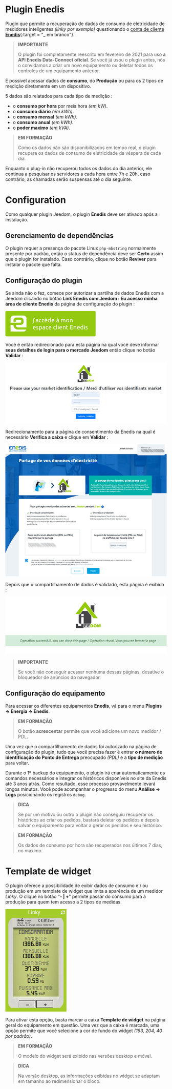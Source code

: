 # Plugin Enedis

Plugin que permite a recuperação de dados de consumo de eletricidade de medidores inteligentes *(linky por exemplo)* questionando o [conta de cliente **Enedis**](https://mon-compte.enedis.fr/auth/XUI/#login/&realm=/enedis&forward=true){:target = "\_ em branco"}.

>**IMPORTANTE**
>
>O plugin foi completamente reescrito em fevereiro de 2021 para uso **a API Enedis Data-Connect oficial**. Se você já usou o plugin antes, nós o convidamos a criar um novo equipamento ou deletar todos os controles de um equipamento anterior.

É possível acessar dados de **consumo**, do **Produção** ou para os 2 tipos de medição diretamente em um dispositivo.

5 dados são relatados para cada tipo de medição :
- o **consumo por hora** por meia hora *(em kW)*.
- o **consumo diário** *(em kWh)*.
- o **consumo mensal** *(em kWh)*.
- o **consumo anual** *(em kWh)*.
- o **poder maximo** *(em kVA)*.

>**EM FORMAÇÃO**  
>    
>Como os dados não são disponibilizados em tempo real, o plugin recupera os dados de consumo de eletricidade da véspera de cada dia.

Enquanto o plug-in não recuperou todos os dados do dia anterior, ele continua a pesquisar os servidores a cada hora entre 7h e 20h, caso contrário, as chamadas serão suspensas até o dia seguinte.

# Configuration

Como qualquer plugin Jeedom, o plugin **Enedis** deve ser ativado após a instalação.

## Gerenciamento de dependências

O plugin requer a presença do pacote Linux `php-mbstring` normalmente presente por padrão, então o status de dependência deve ser **Certo** assim que o plugin for instalado. Caso contrário, clique no botão **Reviver** para instalar o pacote que falta.

## Configuração do plugin

Se ainda não o fez, comece por autorizar a partilha de dados Enedis com a Jeedom clicando no botão **Link Enedis com Jeedom : Eu acesso minha área de cliente Enedis** da página de configuração do plugin :      

![Lien espace-client Enedis](../images/link_enedis.png)

Você é então redirecionado para esta página na qual você deve informar **seus detalhes de login para o mercado Jeedom** então clique no botão **Validar** :      

![Authentification compte Market Jeedom](../images/Auth_Jeedom.png)

Redirecionamento para a página de consentimento da Enedis na qual é necessário **Verifica a caixa** e clique em **Validar** :     

![Autorisation Enedis](../images/Auth_Enedis.png)

Depois que o compartilhamento de dados é validado, esta página é exibida :     

![Succès](../images/Auth_Enedis_success.png)

>**IMPORTANTE**
>    
>Se você não conseguir acessar nenhuma dessas páginas, desative o bloqueador de anúncios do navegador.

## Configuração do equipamento

Para acessar os diferentes equipamentos **Enedis**, vá para o menu **Plugins → Energia → Enedis**.

>**EM FORMAÇÃO**
>    
>O botão **acrescentar** permite que você adicione um novo medidor / PDL.

Uma vez que o compartilhamento de dados foi autorizado na página de configuração do plugin, tudo que você precisa fazer é entrar **o número de identificação do Ponto de Entrega** preocupado *(PDL)* e a **tipo de medição** para voltar.

Durante o 1º backup do equipamento, o plugin irá criar automaticamente os comandos necessários e integrar os históricos disponíveis no site da Enedis até 3 anos atrás. Como resultado, esse processo provavelmente levará longos minutos. Você pode acompanhar o progresso do menu **Análise → Logs** posicionando os registros ``debug``.

>**DICA**
>
>Se por um motivo ou outro o plugin não conseguiu recuperar os históricos ao criar os pedidos, bastará deletar os pedidos e depois salvar o equipamento para voltar a gerar os pedidos e seu histórico.

>**EM FORMAÇÃO**
>
>Os dados de consumo por hora são recuperados nos últimos 7 dias, no máximo.

# Template de widget

O plugin oferece a possibilidade de exibir dados de consumo e / ou produção em um template de widget que imita a aparência de um medidor *Linky*. O clique no botão "**- \| +**" permite passar do consumo para a produção para quem tem acesso a 2 tipos de medidas.

![Template de widget](../images/enedis_screenshot1.png)

Para ativar esta opção, basta marcar a caixa **Template de widget** na página geral do equipamento em questão. Uma vez que a caixa é marcada, uma opção permite que você selecione a cor de fundo do widget *(163, 204, 40 por padrão)*.

>**EM FORMAÇÃO**
>     
>O modelo do widget será exibido nas versões desktop e móvel.

>**DICA**
>     
>Na versão desktop, as informações exibidas no widget se adaptam em tamanho ao redimensionar o bloco.
